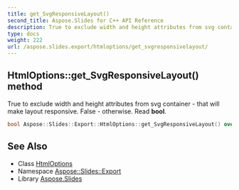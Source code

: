 ```yaml
---
title: get_SvgResponsiveLayout()
second_title: Aspose.Slides for C++ API Reference
description: True to exclude width and height attributes from svg container - that will make layout responsive. False - otherwise. Read bool.
type: docs
weight: 222
url: /aspose.slides.export/htmloptions/get_svgresponsivelayout/
---
```

## HtmlOptions::get_SvgResponsiveLayout() method


True to exclude width and height attributes from svg container - that will make layout responsive. False - otherwise. Read **bool**.

```cpp
bool Aspose::Slides::Export::HtmlOptions::get_SvgResponsiveLayout() override
```

## See Also

* Class [HtmlOptions](../)
* Namespace [Aspose::Slides::Export](../../)
* Library [Aspose.Slides](../../../)